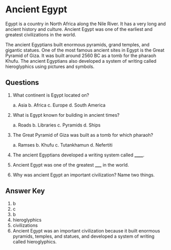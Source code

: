 # Ancient Egypt

Egypt is a country in North Africa along the Nile River. It has a very long and ancient history and culture. Ancient Egypt was one of the earliest and greatest civilizations in the world.

The ancient Egyptians built enormous pyramids, grand temples, and gigantic statues. One of the most famous ancient sites in Egypt is the Great Pyramid of Giza. It was built around 2560 BC as a tomb for the pharaoh Khufu. The ancient Egyptians also developed a system of writing called hieroglyphics using pictures and symbols.

## Questions

1. What continent is Egypt located on?

   a. Asia
   b. Africa
   c. Europe
   d. South America

2. What is Egypt known for building in ancient times?

   a. Roads
   b. Libraries
   c. Pyramids
   d. Ships

3. The Great Pyramid of Giza was built as a tomb for which pharaoh?

   a. Ramses
   b. Khufu
   c. Tutankhamun
   d. Nefertiti

4. The ancient Egyptians developed a writing system called **\_\_\_\_**.

5. Ancient Egypt was one of the greatest **\_\_\_** in the world.

6. Why was ancient Egypt an important civilization? Name two things.

## Answer Key

1. b
2. c
3. b
4. hieroglyphics
5. civilizations
6. Ancient Egypt was an important civilization because it built enormous pyramids, temples, and statues, and developed a system of writing called hieroglyphics.
